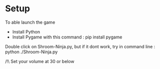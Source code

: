 # Setup #

To able launch the game

- Install Python
- Install Pygame with this command : pip install pygame

Double click on Shroom-Ninja.py, but if it dont work, try in command line : python ./Shroom-Ninja.py

/!\ Set your volume at 30 or below